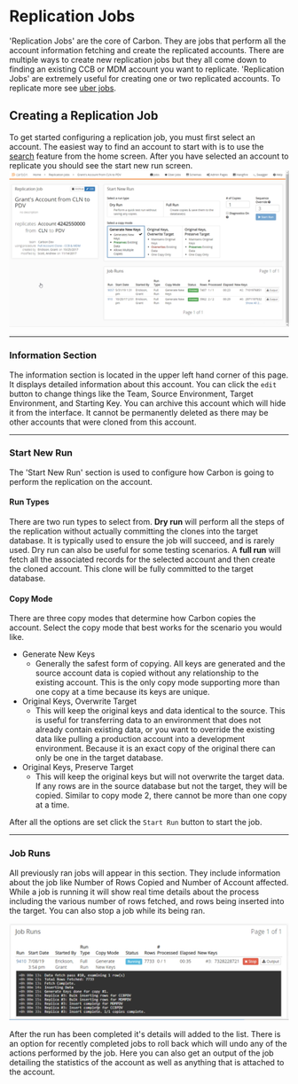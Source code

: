 # Replication Jobs
'Replication Jobs' are the core of Carbon. They are jobs that perform all the account information fetching and create the replicated accounts. There are multiple ways to create new replication jobs but they all come down to finding an existing CCB or MDM account you want to replicate. 'Replication Jobs' are extremely useful for creating one or two replicated accounts. To replicate more see [uber jobs](Uber-Jobs.md).

## Creating a Replication Job
To get started configuring a replication job, you must first select an account. The easiest way to find an account to start with is to use the [search](Application-Home.md#Search) feature from the home screen.
After you have selected an account to replicate you should see the start new run screen.
<img src="Media/Replication-Job.png">

---
### Information Section
The information section is located in the upper left hand corner of this page. It displays detailed information about this account. You can click the `edit` button to change things like the Team, Source Environment, Target Environment, and Starting Key. You can archive this account which will hide it from the interface. It cannot be permanently deleted as there may be other accounts that were cloned from this account.

---
### Start New Run
The 'Start New Run' section is used to configure how Carbon is going to perform the replication on the account.

#### Run Types
There are two run types to select from. 
**Dry run** will perform all the steps of the replication without actually committing the clones into the target database. It is typically used to ensure the job will succeed, and is rarely used. Dry run can also be useful for some testing scenarios.
A **full run** will fetch all the associated records for the selected account and then create the cloned account. This clone will be fully committed to the target database.

#### Copy Mode
There are three copy modes that determine how Carbon copies the account. Select the copy mode that best works for the scenario you would like.

* Generate New Keys
  * Generally the safest form of copying. All keys are generated and the source account data is copied without any relationship to the existing account. This is the only copy mode supporting more than one copy at a time because its keys are unique.
* Original Keys, Overwrite Target
  * This will keep the original keys and data identical to the source. This is useful for transferring data to an environment that does not already contain existing data, or you want to override the existing data like pulling a production account into a development environment. Because it is an exact copy of the original there can only be one in the target database.
* Original Keys, Preserve Target
  * This will keep the original keys but will not overwrite the target data. If any rows are in the source database but not the target, they will be copied. Similar to copy mode 2, there cannot be more than one copy at a time.

After all the options are set click the `Start Run` button to start the job. 

---
### Job Runs
All previously ran jobs will appear in this section. They include information about the job like Number of Rows Copied and Number of Account affected. While a job is running it will show real time details about the process including the various number of rows fetched, and rows being inserted into the target. You can also stop a job while its being ran.

<img src="Media/Replication-Job-Runs.png" width="600">

After the run has been completed it's details will added to the list. There is an option for recently completed jobs to roll back which will undo any of the actions performed by the job. Here you can also get an output of the job detailing the statistics of the account as well as anything that is attached to the account.
